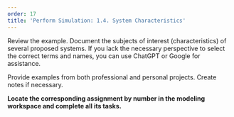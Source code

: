 ```yaml
---
order: 17
title: 'Perform Simulation: 1.4. System Characteristics'
---
```


Review the example. Document the subjects of interest (characteristics) of several proposed systems. If you lack the necessary perspective to select the correct terms and names, you can use ChatGPT or Google for assistance.

Provide examples from both professional and personal projects. Create notes if necessary.

**Locate the corresponding assignment by number in the modeling workspace and complete all its tasks.**